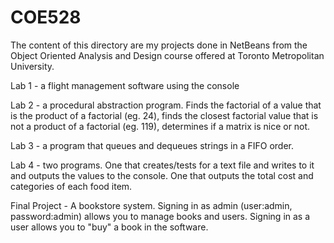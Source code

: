 # COE528
The content of this directory are my projects done in NetBeans from the Object Oriented Analysis and Design course offered at Toronto Metropolitan University.

Lab 1 - a flight management software using the console

Lab 2 - a procedural abstraction program. Finds the factorial of a value that is the product of a factorial (eg. 24), finds the closest factorial value that is not a product of a factorial (eg. 119), determines if a matrix is nice or not.

Lab 3 - a program that queues and dequeues strings in a FIFO order.

Lab 4 - two programs. One that creates/tests for a text file and writes to it and outputs the values to the console. One that outputs the total cost and categories of each food item.

Final Project - A bookstore system. Signing in as admin (user:admin, password:admin) allows you to manage books and users. Signing in as a user allows you to "buy" a book in the software.
